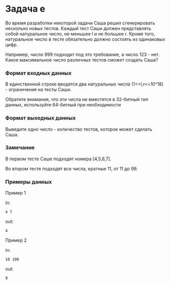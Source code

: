 <!-- RUSSIAN -->
# Задача e

Во время разработки некоторой задачи Саша решил сгенерировать несколько новых тестов. Каждый тест Саши должен представлять собой натуральное число, не меньшее l и не большее r. Кроме того, натуральное число в тесте обязательно должно состоять из одинаковых цифр.

Например, число 999 подходит под это требование, а число 123 - нет. Какое максимальное число различных тестов сможет создать Саша?

### Формат входных данных 

В единственной строке вводятся два натуральных числа (1<=l,r<=10\^18) - ограничения на тесты Саши.

Обратите внимания, что эти числа не вместятся в 32-битный тип данных, используйте 64-битный при необходимости

### Формат выходных данных

Выведите одно число - количество тестов, которое может сделать Саша.

### Замечание

В первом тесте Саше подходят номера [4,5,6,7].

Во втором тесте подходят все числа, кратные 11, от 11 до 99.

### Примеры данных

Пример 1

in:
```
4 7
```
out:
```
4
```

Пример 2

in:
```
10 100
```
out:
```
9
```
